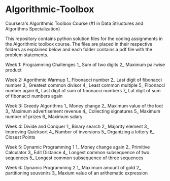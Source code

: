 # Algorithmic-Toolbox
Coursera's Algorithmic Toolbox Course (#1 in Data Structures and Algorithms Specialization)

This repository contains python solution files for the coding assignments in the Algorithmic toolbox course.
The files are placed in their respective folders as explained below and each folder contains a pdf file with the problem statements.

Week 1: Programming Challenges
  1_ Sum of two digits
  2_ Maximum pairwise product
  
Week 2: Agorithmic Warmup
  1_ Fibonacci number
  2_ Last digit of fibonacci number
  3_ Greatest common divisor
  4_ Least common multiple
  5_ Fibonacci number again
  6_ Last digit of sum of fibonacci numbers
  7_ Lat digit of sum of fibonacci numbers again
  
Week 3: Greedy Algorithms
  1_ Money change
  2_ Maximum value of the loot
  3_ Maximum advertisement revenue
  4_ Collecting signatures
  5_ Maximum number of prizes
  6_ Maximum salary
  
Week 4: Divide and Conquer
  1_ Binary search
  2_ Majority element
  3_ Improving Quicksort
  4_ Number of inversions
  5_ Organizing a lottery
  6_ Closest Points
  
Week 5: Dynamic Programming 1
  1_ Money change again
  2_ Primitive Calculator
  3_ Edit Distance
  4_ Longest common subsequence of two sequences
  5_ Longest common subsequence of three sequences
  
Week 6: Dynamic Programming 2
  1_ Maximum amount of gold
  2_ partitioning souvenirs
  3_ Maxium value of an arithematic expression
